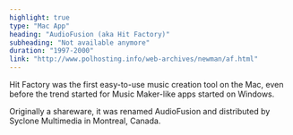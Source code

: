```yaml
---
highlight: true
type: "Mac App"
heading: "AudioFusion (aka Hit Factory)"
subheading: "Not available anymore"
duration: "1997-2000"
link: "http://www.polhosting.info/web-archives/newman/af.html"
---
```


Hit Factory was the first easy-to-use music creation tool on the Mac, even before the trend started for Music Maker-like apps started on Windows.

Originally a shareware, it was renamed AudioFusion and distributed by Syclone Multimedia in Montreal, Canada.
